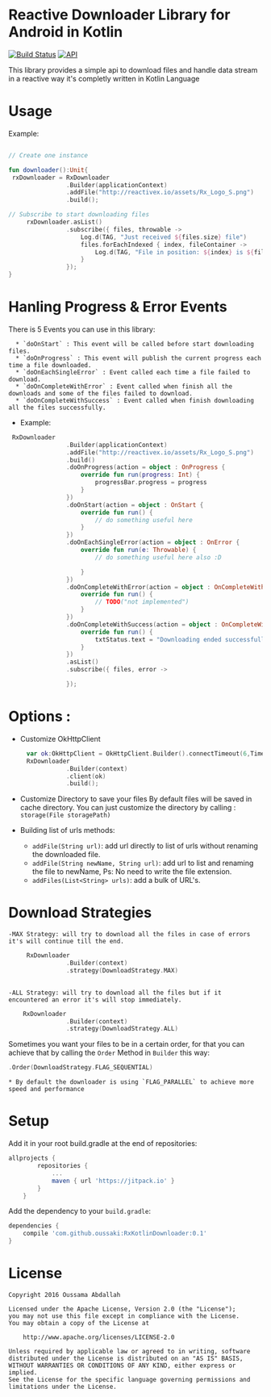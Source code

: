 #  Reactive Downloader Library for Android in Kotlin

[![Build Status](https://api.travis-ci.org/oussaki/RxKotlinDownloader.svg?branch=master)](https://travis-ci.org/oussaki/RxKotlinDownloader)
[![API](https://img.shields.io/badge/API-14%2B-brightgreen.svg?style=flat)](https://android-arsenal.com/api?level=14)

This library provides a simple api to download files and handle data stream in a reactive way 
it's completly written in Kotlin Language 

# Usage
	

Example:

```kotlin

// Create one instance 

fun downloader():Unit{
 rxDownloader = RxDownloader
                .Builder(applicationContext)
                .addFile("http://reactivex.io/assets/Rx_Logo_S.png")
                .build();

// Subscribe to start downloading files 
     rxDownloader.asList()
                .subscribe({ files, throwable ->
                    Log.d(TAG, "Just received ${files.size} file")
                    files.forEachIndexed { index, fileContainer ->
                        Log.d(TAG, "File in position: ${index} is ${fileContainer}")
                    }
                });
}

```

# Hanling Progress & Error Events

There is 5 Events you can use in this library:
  
      * `doOnStart` : This event will be called before start downloading files.
      * `doOnProgress` : This event will publish the current progress each time a file downloaded.
      * `doOnEachSingleError` : Event called each time a file failed to download.
      * `doOnCompleteWithError` : Event called when finish all the downloads and some of the files failed to download.
      * `doOnCompleteWithSuccess` : Event called when finish downloading all the files successfully.

* Example:

```kotlin
 RxDownloader
                .Builder(applicationContext)
                .addFile("http://reactivex.io/assets/Rx_Logo_S.png")
                .build()
                .doOnProgress(action = object : OnProgress {
                    override fun run(progress: Int) {
                        progressBar.progress = progress
                    }
                })
                .doOnStart(action = object : OnStart {
                    override fun run() {
                        // do something useful here
                    }
                })
                .doOnEachSingleError(action = object : OnError {
                    override fun run(e: Throwable) {
                        // do something useful here also :D

                    }
                })
                .doOnCompleteWithError(action = object : OnCompleteWithError {
                    override fun run() {
                        // TODO("not implemented")
                    }
                })
                .doOnCompleteWithSuccess(action = object : OnCompleteWithSuccess {
                    override fun run() {
                        txtStatus.text = "Downloading ended successfully"
                    }
                })
                .asList()
                .subscribe({ files, error ->

                });
```

# Options :

* Customize OkHttpClient  
```kotlin
	 var ok:OkHttpClient = OkHttpClient.Builder().connectTimeout(6,TimeUnit.SECONDS).build();
     RxDownloader
                .Builder(context)
                .client(ok)
                .build();
```
* Customize Directory to save your files
	By default files will be saved in cache directory.
	You can just customize the directory by calling : `storage(File storagePath)`

* Building list of urls methods:

	- `addFile(String url)`: add url directly to list of urls without renaming the downloaded file.
	- `addFile(String newName, String url)`: add url to list and renaming the file to newName, Ps: No need to write the file extension.
	- `addFiles(List<String> urls)`: add a bulk of URL's.



# Download Strategies
  
  	-MAX Strategy: will try to download all the files in case of errors it's will continue till the end.

```kotlin
 	 RxDownloader
                .Builder(context)
                .strategy(DownloadStrategy.MAX)
                

```

    
    -ALL Strategy: will try to download all the files but if it encountered an error it's will stop immediately.

```kotlin
	RxDownloader
                .Builder(context)
                .strategy(DownloadStrategy.ALL)
```

Sometimes you want your files to be in a certain order, for that you can achieve that by calling the `Order` Method in `Builder` this way:

  ```kotlin 
  .Order(DownloadStrategy.FLAG_SEQUENTIAL)
  ```

    * By default the downloader is using `FLAG_PARALLEL` to achieve more speed and performance 


# Setup

Add it in your root build.gradle at the end of repositories:

```groovy 
allprojects {
		repositories {
			...
			maven { url 'https://jitpack.io' }
		}
	}
```

Add the dependency to your `build.gradle`:

```groovy
dependencies {
    compile 'com.github.oussaki:RxKotlinDownloader:0.1'
}
```

# License

	Copyright 2016 Oussama Abdallah

	Licensed under the Apache License, Version 2.0 (the "License");
	you may not use this file except in compliance with the License.
	You may obtain a copy of the License at

	    http://www.apache.org/licenses/LICENSE-2.0

	Unless required by applicable law or agreed to in writing, software
	distributed under the License is distributed on an "AS IS" BASIS,
	WITHOUT WARRANTIES OR CONDITIONS OF ANY KIND, either express or implied.
	See the License for the specific language governing permissions and
	limitations under the License.